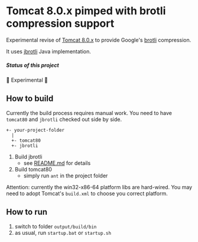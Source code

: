 
# Tomcat 8.0.x pimped with brotli compression support

Experimental revise of [Tomcat 8.0.x](http://tomcat.apache.org)
to provide Google's [brotli](https://github.com/google/brotli) compression.

It uses [jbrotli](https://github.com/nitram509/jbrotli) Java implementation.


##### Status of this project

🚨 Experimental 🚀


## How to build

Currently the build process requires manual work.
You need to have ```tomcat80``` and ```jbrotli``` checked out side by side.

```
+- your-project-folder
  |
  +- tomcat80
  +- jbrotli
```

1. Build jbrotli
   * see [README.md](https://github.com/nitram509/jbrotli/blob/master/README.md) for details
2. Build tomcat80
   * simply run ```ant``` in the project folder

Attention: currently the win32-x86-64 platform libs are hard-wired.
You may need to adopt Tomcat's ```build.xml``` to choose you correct platform.
   

## How to run

1. switch to folder ```output/build/bin```
2. as usual, run ```startup.bat``` or ```startup.sh```


